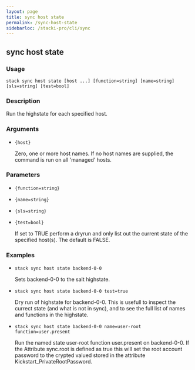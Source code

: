 ```yaml
---
layout: page
title: sync host state
permalink: /sync-host-state
sidebarloc: /stacki-pro/cli/sync
---
```


## sync host state

### Usage

`stack sync host state [host ...] [function=string] [name=string] [sls=string] [test=bool]`

### Description

Run the highstate for each specified host.

### Arguments

* `{host}`

   Zero, one or more host names. If no host names are supplied, the command
	is run on all 'managed' hosts.


### Parameters
* `{function=string}`
* `{name=string}`
* `{sls=string}`
* `{test=bool}`

   If set to TRUE perform a dryrun and only list out the current state of
        the specified host(s).  The default is FALSE.

### Examples

* `stack sync host state backend-0-0`

   Sets backend-0-0 to the salt highstate.

* `stack sync host state backend-0-0 test=true`

   Dry run of highstate for backend-0-0.  This is usefull to inspect the
        currect state (and what is not in sync), and to see the full list of
        names and functions in the highstate.

* `stack sync host state backend-0-0 name=user-root function=user.present`

   Run the named state user-root function user.present on backend-0-0.  If the
        Attribute sync.root is defined as true this will set the root account password
        to the crypted valued stored in the attribute Kickstart_PrivateRootPassword.




